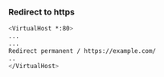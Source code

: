 ### Redirect to https
```bash
<VirtualHost *:80>
...
...
Redirect permanent / https://example.com/
..
</VirtualHost>
```


